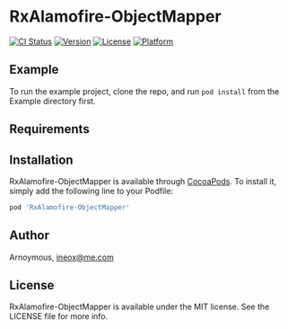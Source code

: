 # RxAlamofire-ObjectMapper

[![CI Status](http://img.shields.io/travis/Arnoymous/RxAlamofire-ObjectMapper.svg?style=flat)](https://travis-ci.org/Arnoymous/RxAlamofire-ObjectMapper)
[![Version](https://img.shields.io/cocoapods/v/RxAlamofire-ObjectMapper.svg?style=flat)](http://cocoapods.org/pods/RxAlamofire-ObjectMapper)
[![License](https://img.shields.io/cocoapods/l/RxAlamofire-ObjectMapper.svg?style=flat)](http://cocoapods.org/pods/RxAlamofire-ObjectMapper)
[![Platform](https://img.shields.io/cocoapods/p/RxAlamofire-ObjectMapper.svg?style=flat)](http://cocoapods.org/pods/RxAlamofire-ObjectMapper)

## Example

To run the example project, clone the repo, and run `pod install` from the Example directory first.

## Requirements

## Installation

RxAlamofire-ObjectMapper is available through [CocoaPods](http://cocoapods.org). To install
it, simply add the following line to your Podfile:

```ruby
pod 'RxAlamofire-ObjectMapper'
```

## Author

Arnoymous, ineox@me.com

## License

RxAlamofire-ObjectMapper is available under the MIT license. See the LICENSE file for more info.
